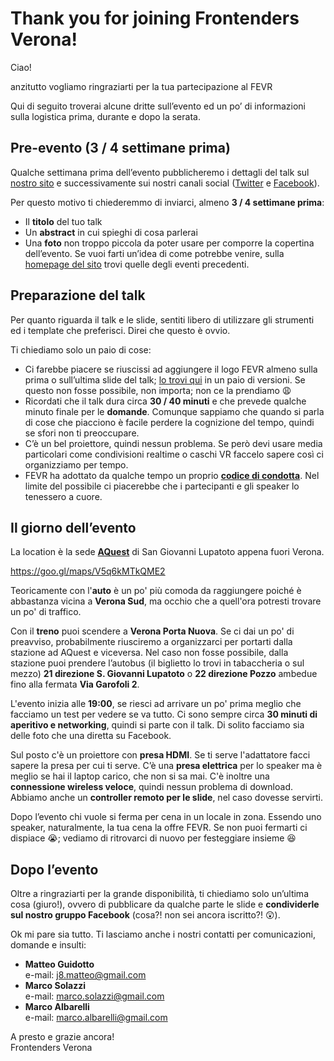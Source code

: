 # Thank you for joining Frontenders Verona! 

Ciao!

anzitutto vogliamo ringraziarti per la tua partecipazione al FEVR

Qui di seguito troverai alcune dritte sull’evento ed un po’ di informazioni sulla logistica prima, durante e dopo la serata.

## Pre-evento (3 / 4 settimane prima)

Qualche settimana prima dell’evento pubblicheremo i dettagli del talk sul [nostro sito](http://www.fevr.it/)  e successivamente sui nostri canali social ([Twitter](https://twitter.com/__fevr) e [Facebook](https://www.facebook.com/groups/frontendersverona/)). 

Per questo motivo ti chiederemmo di inviarci, almeno **3 / 4 settimane prima**:

* Il **titolo** del tuo talk
* Un **abstract** in cui spieghi di cosa parlerai
* Una **foto** non troppo piccola da poter usare per comporre la copertina dell’evento. Se vuoi farti un’idea di come potrebbe venire, sulla [homepage del sito](http://www.fevr.it/) trovi quelle degli eventi precedenti.

## Preparazione del talk

Per quanto riguarda il talk e le slide, sentiti libero di utilizzare gli strumenti ed i template che preferisci. Direi che questo è ovvio. 

Ti chiediamo solo un paio di cose:

* Ci farebbe piacere se riuscissi ad aggiungere il logo FEVR almeno sulla prima o sull’ultima slide del talk; [lo trovi qui](assets/fevr-logo.zip) in un paio di versioni. Se questo non fosse possibile, non importa; non ce la prendiamo 😩
* Ricordati che il talk dura circa **30 / 40 minuti** e che prevede qualche minuto finale per le **domande**. Comunque sappiamo che quando si parla di cose che piacciono è facile perdere la cognizione del tempo, quindi se sfori non ti preoccupare.
* C’è un bel proiettore, quindi nessun problema. Se però devi usare media particolari come condivisioni realtime o caschi VR faccelo sapere così ci organizziamo per tempo.
* FEVR ha adottato da qualche tempo un proprio [**codice di condotta**](http://www.fevr.it/code-of-conduct/). Nel limite del possibile ci piacerebbe che i partecipanti e gli speaker lo tenessero a cuore.

## Il giorno dell’evento

La location è la sede [**AQuest**](https://www.aquest.it/) di San Giovanni Lupatoto appena fuori Verona.

https://goo.gl/maps/V5q6kMTkQME2

Teoricamente con l'**auto** è un po' più comoda da raggiungere poiché è abbastanza vicina a **Verona Sud**, ma occhio che a quell'ora potresti trovare un po' di traffico.


Con il **treno** puoi scendere a **Verona Porta Nuova**. Se ci dai un po' di preavviso, probabilmente riusciremo a organizzarci per portarti dalla stazione ad AQuest e viceversa. Nel caso non fosse possibile, dalla stazione puoi prendere l’autobus (il biglietto lo trovi in tabaccheria o sul mezzo) **21 direzione S. Giovanni Lupatoto** o **22 direzione Pozzo** ambedue fino alla fermata **Via Garofoli 2**.  

L'evento inizia alle **19:00**, se riesci ad arrivare un po' prima meglio che facciamo un test per vedere se va tutto. Ci sono sempre circa **30 minuti di aperitivo e networking**, quindi si parte con il talk. Di solito facciamo sia delle foto che una diretta su Facebook.

Sul posto c'è un proiettore con **presa HDMI**. Se ti serve l'adattatore facci sapere la presa per cui ti serve. C’è una **presa elettrica** per lo speaker ma è meglio se hai il laptop carico, che non si sa mai. C'è inoltre una **connessione wireless veloce**, quindi nessun problema di download. Abbiamo anche un **controller remoto per le slide**, nel caso dovesse servirti.

Dopo l’evento chi vuole si ferma per cena in un locale in zona. Essendo uno speaker, naturalmente, la tua cena la offre FEVR. Se non puoi fermarti ci dispiace 😭; vediamo di ritrovarci di nuovo per festeggiare insieme 😆

## Dopo l’evento

Oltre a ringraziarti per la grande disponibilità, ti chiediamo solo un’ultima cosa (giuro!), ovvero di pubblicare da qualche parte le slide e **condividerle sul nostro gruppo Facebook** (cosa?! non sei ancora iscritto?! 😲).


Ok mi pare sia tutto. Ti lasciamo anche i nostri contatti per comunicazioni, domande e insulti:

* **Matteo Guidotto**  
  e-mail: j8.matteo@gmail.com
* **Marco Solazzi**  
  e-mail: marco.solazzi@gmail.com
* **Marco Albarelli**  
  e-mail: marco.albarelli@gmail.com

A presto e grazie ancora!  
Frontenders Verona
